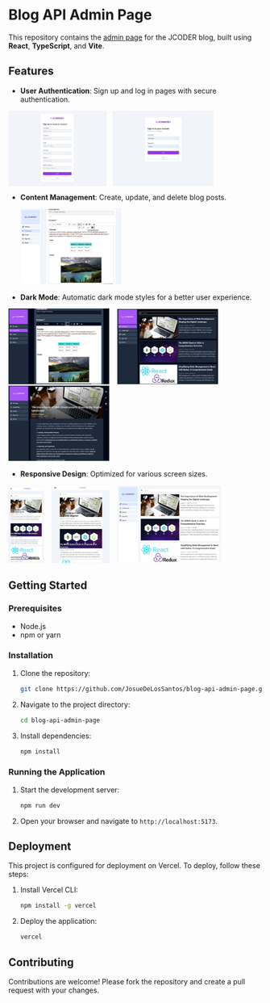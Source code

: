 # Blog API Admin Page

This repository contains the [admin page](https://blog-api-admin-page.vercel.app/) for the JCODER blog, built using **React**, **TypeScript**, and **Vite**.

## Features

- **User Authentication**: Sign up and log in pages with secure authentication.
<div style="display: flex;">
  <img alt="sign up screen" src="./public/images/sign-up-screen.jpg" width="195" />&nbsp;&nbsp;&nbsp; 
  <img alt="login screen" src="./public/images/login-screen.jpg" width="200"/>
</div>

- **Content Management**: Create, update, and delete blog posts.
  <div>
    <img alt="editor screen" src="./public/images/editor-screen.jpg" width="200"/>
  </div>

- **Dark Mode**: Automatic dark mode styles for a better user experience.
<div styles="display: flex;">
  <img alt="editor screen" src="./public/images/editor-screen-dark.jpg" width="200"/>&nbsp;&nbsp;&nbsp;
  <img alt="main screen" src="./public/images/main-screen-dark.jpg" width="200"/>&nbsp;&nbsp;&nbsp;
  <img alt="post screen" src="./public/images/desktop-post-dark.jpg" width="200"/>
</div>

- **Responsive Design**: Optimized for various screen sizes.
<div styles="display: flex;">
  <img alt="Phones screens" src="./public/images/phone-main.jpg" width="70"/>&nbsp;&nbsp;&nbsp;
  <img alt="Tablets screens" src="./public/images/tablet-main.jpg" width="115"/>&nbsp;&nbsp;&nbsp;
  <img alt="Desktops screens" src="./public/images/main-screen.jpg" width="205"/>
</div>

## Getting Started

### Prerequisites

- Node.js
- npm or yarn

### Installation

1. Clone the repository:
   ```bash
   git clone https://github.com/JosueDeLosSantos/blog-api-admin-page.git
   ```
2. Navigate to the project directory:
   ```bash
   cd blog-api-admin-page
   ```
3. Install dependencies:
   ```bash
   npm install
   ```

### Running the Application

1. Start the development server:
   ```bash
   npm run dev
   ```
2. Open your browser and navigate to `http://localhost:5173`.

## Deployment

This project is configured for deployment on Vercel. To deploy, follow these steps:

1. Install Vercel CLI:
   ```bash
   npm install -g vercel
   ```
2. Deploy the application:
   ```bash
   vercel
   ```

## Contributing

Contributions are welcome! Please fork the repository and create a pull request with your changes.
